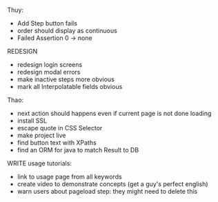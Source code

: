 Thuy:
- Add Step button fails
- order should display as continuous
- Failed Assertion 0 -> none




REDESIGN
- redesign login screens
- redesign modal errors
- make inactive steps more obvious
- mark all Interpolatable fields obvious




Thao:
- next action should happens even if current page is not done loading
- install SSL
- escape quote in CSS Selector
- make project live
- find button text with XPaths
- find an ORM for java to match Result to DB





WRITE usage tutorials:
- link to usage page from all keywords
- create video to demonstrate concepts (get a guy's perfect english)
- warn users about pageload step: they might need to delete this






